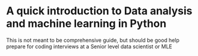 # A quick introduction to Data analysis and machine learning in Python 
This is not meant to be comprehensive guide, but should be good help prepare for coding interviews at a Senior level data scientist or MLE
